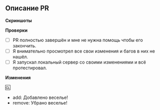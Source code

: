 <!-- ЭТО ШАБЛОН ВАШЕГО PULL REQUEST. Текст между стрелками - это комментарии - они не будут видны в PR. -->

## Описание PR
<!-- Ниже опишите ваш Pull Request. Что он изменяет? На что еще это может повлиять? Постарайтесь описать все внесённые вами изменения! -->

**Скриншоты**
<!-- Если приемлемо, добавьте скриншоты для демонстрации вашего PR. Если ваш PR представляет собой визуальное изменение, добавьте
скриншоты, иначе он может быть закрыт. -->

<!-- Выполнение всех следующих действий, если это приемлемо для вида изменений сильно ускорит разбор вашего PR -->
**Проверки**
- [ ] PR полностью завершён и мне не нужна помощь чтобы его закончить.
- [ ] Я внимательно просмотрел все свои изменения и багов в них не нашёл.
- [ ] Я запускал локальный сервер со своими изменениями и всё протестировал.

**Изменения**
<!--
Здесь вы можете написать список изменений, который будет автоматически добавлен в игру, когда ваш PR будет принят
Поддерживается 4 типа значков: `add`, `remove`, `tweak`, `fix`. Выбрать правильные не должно составить для вас труда.

Вы можете указать своё имя после символа :cl: именно оно будет отображаться в журнале изменений (иначе будет использоваться ваше имя на GitHub)
Например: `:cl: Morty`

В журнал изменений следует помещать только то, что действительно важно игрокам. Вещи вроде "Рефакторинг системы X" не должны быть в журнале изменений.

В списке изменений тип значка не является часть предложения, поэтому явно указывайте - `Добавлен`, `Удалён`, `Изменён`.
плохо: - add: Новый инструмент для инженеров
хорошо: - add: Добавлен новый инструмент для инженеров
-->

:cl:
- add: Добавлено веселье!
- remove: Убрано веселье!

